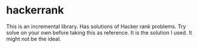 # hackerrank
This is an incremental library. Has solutions of Hacker rank problems. Try solve on your own before taking this as reference. It is the solution I used. It might not be the ideal.
